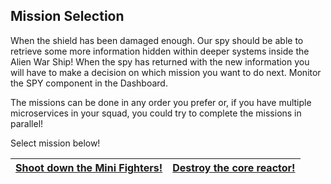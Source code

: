 ## Mission Selection ##

When the shield has been damaged enough. Our spy should be able to retrieve some more information hidden within deeper systems inside the Alien War Ship! When the spy has returned with the new information you will have to make a decision on which mission you want to do next. Monitor the SPY component in the Dashboard.

The missions can be done in any order you prefer or, if you have multiple microservices in your squad, you could try to complete the missions in parallel!

Select mission below!

| [Shoot down the Mini Fighters!](iterate.md)  | [Destroy the core reactor!](database.md) |
|:---:|:---:|
